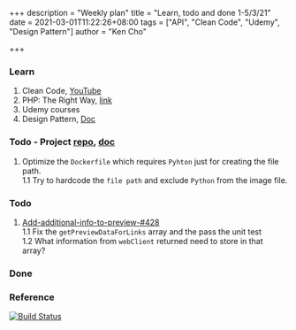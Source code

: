 +++
description = "Weekly plan"
title = "Learn, todo and done 1-5/3/21"
date = 2021-03-01T11:22:26+08:00
tags = ["API", "Clean Code", "Udemy", "Design Pattern"]
author = "Ken Cho"

+++  
### Learn
1. Clean Code, [YouTube](https://www.youtube.com/watch?v=7EmboKQH8lM)
2. PHP: The Right Way, [link](https://phptherightway.com/)
3. Udemy courses
4. Design Pattern, [Doc](https://designpatternsphp.readthedocs.io/en/latest/README.html)

### Todo - Project [repo](https://github.com/kencho51/mint_doi), [doc](https://docs.google.com/document/d/1CopK9e9QclOd91WRN1LREEBefMDb5cWoHiElj3IfKLc/edit#)
1. Optimize the `Dockerfile` which requires `Pyhton` just for creating the file path.  
    1.1 Try to hardcode the `file path` and exclude `Python` from the image file.  
   
### Todo
1. [Add-additional-info-to-preview-#428](https://github.com/gigascience/gigadb-website/pull/550)  
   1.1 Fix the `getPreviewDataForLinks` array and the pass the unit test  
   1.2 What information from `webClient` returned need to store in that array?  
   

### Done


### Reference


[![Build Status](https://travis-ci.com/kencho51/gigathing.svg?branch=master)](https://travis-ci.com/kencho51/gigathing)

